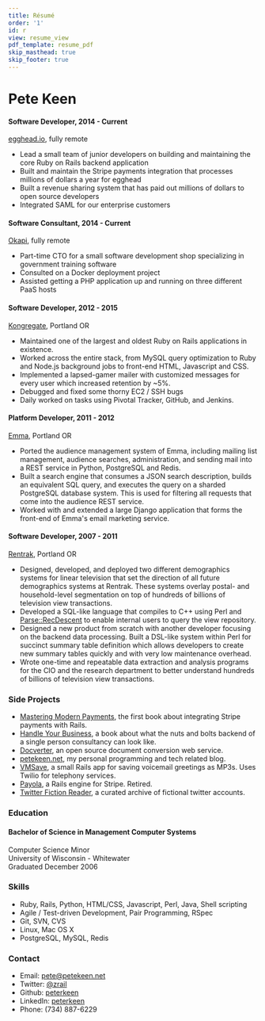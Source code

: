 ```yaml
---
title: Résumé
order: '1'
id: r
view: resume_view
pdf_template: resume_pdf
skip_masthead: true
skip_footer: true
---
```


# Pete Keen

#### Software Developer, 2014 - Current ####

[egghead.io](https://egghead.io/), fully remote

* Lead a small team of junior developers on building and maintaining the core Ruby on Rails backend application
* Built and maintain the Stripe payments integration that processes millions of dollars a year for egghead
* Built a revenue sharing system that has paid out millions of dollars to open source developers
* Integrated SAML for our enterprise customers

#### Software Consultant, 2014 - Current ####

[Okapi](http://www.okapi.io), fully remote

* Part-time CTO for a small software development shop specializing in government training software
* Consulted on a Docker deployment project
* Assisted getting a PHP application up and running on three different PaaS hosts

#### Software Developer, 2012 - 2015 ####

[Kongregate](http://www.kongregate.com), Portland OR

* Maintained one of the largest and oldest Ruby on Rails applications in existence.
* Worked across the entire stack, from MySQL query optimization to Ruby and Node.js background jobs to front-end HTML, Javascript and CSS.
* Implemented a lapsed-gamer mailer with customized messages for every user which increased retention by ~5%.
* Debugged and fixed some thorny EC2 / SSH bugs
* Daily worked on tasks using Pivotal Tracker, GitHub, and Jenkins.

#### Platform Developer, 2011 - 2012 ###

[Emma](http://www.myemma.com), Portland OR

* Ported the audience management system of Emma, including mailing list management, audience searches, administration, and sending mail into a REST service in Python, PostgreSQL and Redis.
* Built a search engine that consumes a JSON search description, builds an equivalent SQL query, and executes the query on a sharded PostgreSQL database system. This is used for filtering all requests that come into the audience REST service.
* Worked with and extended a large Django application that forms the front-end of Emma's email marketing service.

#### Software Developer, 2007 - 2011 ###

[Rentrak](http://www.rentrak.com), Portland OR

* Designed, developed, and deployed two different demographics systems for linear television that set the direction of all future demographics systems at Rentrak. These systems overlay postal- and household-level segmentation on top of hundreds of billions of television view transactions.
* Developed a SQL-like language that compiles to C++ using Perl and [Parse::RecDescent](http://search.cpan.org/dist/Parse-RecDescent) to enable internal users to query the view repository.
* Designed a new product from scratch with another developer focusing on the backend data processing. Built a DSL-like system within Perl for succinct summary table definition which allows developers to create new summary tables quickly and with very low maintenance overhead.
* Wrote one-time and repeatable data extraction and analysis programs for the CIO and the research department to better understand hundreds of billions of television view transactions. 

### Side Projects

* [Mastering Modern Payments](https://www.petekeen.net/mastering-modern-payments), the first book about integrating Stripe payments with Rails.
* [Handle Your Business](https://www.petekeen.net/handle-your-business), a book about what the nuts and bolts backend of a single person consultancy can look like.
* [Docverter](http://www.docverter.com), an open source document conversion web service.
* [petekeen.net](https://www.petekeen.net), my personal programming and tech related blog.
* [VMSave](https://vmsave.petekeen.net), a small Rails app for saving voicemail greetings as MP3s. Uses Twilio for telephony services.
* [Payola](https://www.payola.io), a Rails engine for Stripe. Retired.
* [Twitter Fiction Reader](http://twitter-fiction-reader.herokuapp.com), a curated archive of fictional twitter accounts.

### Education

#### Bachelor of Science in Management Computer Systems

Computer Science Minor  
University of Wisconsin - Whitewater  
Graduated December 2006  


### Skills

* Ruby, Rails, Python, HTML/CSS, Javascript, Perl, Java, Shell scripting
* Agile / Test-driven Development, Pair Programming, RSpec
* Git, SVN, CVS
* Linux, Mac OS X
* PostgreSQL, MySQL, Redis

### Contact

* Email: [pete@petekeen.net](mailto:pete@petekeen.net)
* Twitter: [@zrail](http://twitter.com/zrail)
* Github: [peterkeen](https://github.com/peterkeen)
* LinkedIn: [peterkeen](http://www.linkedin.com/in/peterkeen)
* Phone: (734) 887-6229

